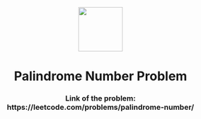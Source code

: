 <p align="center">
  <img align="center" width="100" src="https://cdn.iconscout.com/icon/free/png-256/leetcode-3521542-2944960.png" />

  <h1 align="center">Palindrome Number Problem</h1>
</p>

<h3 align="center">Link of the problem: https://leetcode.com/problems/palindrome-number/ </h3>
